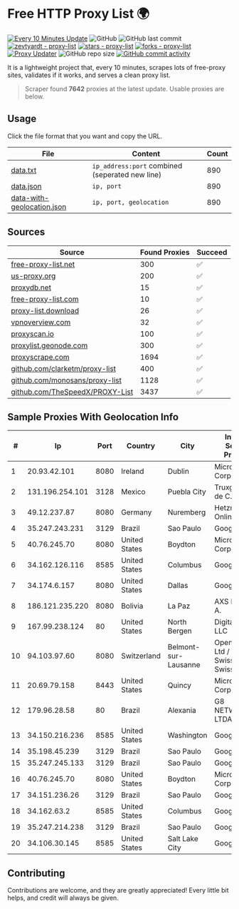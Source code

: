 
# Free HTTP Proxy List 🌍

[![Every 10 Minutes Update](https://github.com/mertguvencli/http-proxy-list/actions/workflows/main.yml/badge.svg?branch=main)](https://github.com/mertguvencli/http-proxy-list/actions/workflows/main.yml)
![GitHub](https://img.shields.io/github/license/mertguvencli/http-proxy-list)
![GitHub last commit](https://img.shields.io/github/last-commit/mertguvencli/http-proxy-list)
[![zevtyardt - proxy-list](https://img.shields.io/static/v1?label=zevtyardt&message=proxy-list&color=blue&logo=github)](https://github.com/zevtyardt/proxy-list "Go to GitHub repo")
[![stars - proxy-list](https://img.shields.io/github/stars/zevtyardt/proxy-list?style=social)](https://github.com/zevtyardt/proxy-list)
[![forks - proxy-list](https://img.shields.io/github/forks/zevtyardt/proxy-list?style=social)](https://github.com/zevtyardt/proxy-list)
[![Proxy Updater](https://github.com/zevtyardt/proxy-list/workflows/Proxy%20Updater/badge.svg)](https://github.com/zevtyardt/proxy-list/actions?query=workflow:"Proxy+Updater")
![GitHub repo size](https://img.shields.io/github/repo-size/zevtyardt/proxy-list)
[![GitHub commit activity](https://img.shields.io/github/commit-activity/m/zevtyardt/proxy-list?logo=commits)](https://github.com/zevtyardt/proxy-list/commits/main)

It is a lightweight project that, every 10 minutes, scrapes lots of free-proxy sites, validates if it works, and serves a clean proxy list.

> Scraper found **7642** proxies at the latest update. Usable proxies are below.

## Usage

Click the file format that you want and copy the URL.

|File|Content|Count|
|----|-------|-----|
|[data.txt](https://raw.githubusercontent.com/mertguvencli/http-proxy-list/main/proxy-list/data.txt)|`ip_address:port` combined (seperated new line)|890|
|[data.json](https://raw.githubusercontent.com/mertguvencli/http-proxy-list/main/proxy-list/data.json)|`ip, port`|890|
|[data-with-geolocation.json](https://raw.githubusercontent.com/mertguvencli/http-proxy-list/main/proxy-list/data-with-geolocation.json)|`ip, port, geolocation`|890|

## Sources

|Source|Found Proxies|Succeed|
|------|-------------|-------|
|[free-proxy-list.net](https://free-proxy-list.net)|300|✅|
|[us-proxy.org](https://www.us-proxy.org)|200|✅|
|[proxydb.net](http://proxydb.net)|15|✅|
|[free-proxy-list.com](https://free-proxy-list.com/?page=&port=&type%5B%5D=http&type%5B%5D=https&up_time=0&search=Search)|10|✅|
|[proxy-list.download](https://www.proxy-list.download/HTTP)|26|✅|
|[vpnoverview.com](https://vpnoverview.com/privacy/anonymous-browsing/free-proxy-servers)|32|✅|
|[proxyscan.io](https://www.proxyscan.io)|100|✅|
|[proxylist.geonode.com](https://proxylist.geonode.com/api/proxy-list?limit=300&page=1&sort_by=lastChecked&sort_type=desc&protocols=http,https)|300|✅|
|[proxyscrape.com](https://api.proxyscrape.com/v2/?request=displayproxies&protocol=http&timeout=10000&country=all&ssl=all&anonymity=all)|1694|✅|
|[github.com/clarketm/proxy-list](https://raw.githubusercontent.com/clarketm/proxy-list/master/proxy-list-raw.txt)|400|✅|
|[github.com/monosans/proxy-list](https://raw.githubusercontent.com/monosans/proxy-list/main/proxies/http.txt)|1128|✅|
|[github.com/TheSpeedX/PROXY-List](https://raw.githubusercontent.com/TheSpeedX/PROXY-List/master/http.txt)|3437|✅|


## Sample Proxies With Geolocation Info

|#|Ip|Port|Country|City|Internet Service Provider|
|-|--|----|-------|----|-------------------------|
|1|20.93.42.101|8080|Ireland|Dublin|Microsoft Corporation|
|2|131.196.254.101|3128|Mexico|Puebla City|Truxgo S. R.L. de C.V.|
|3|49.12.237.87|8080|Germany|Nuremberg|Hetzner Online GmbH|
|4|35.247.243.231|3129|Brazil|Sao Paulo|Google LLC|
|5|40.76.245.70|8080|United States|Boydton|Microsoft Corporation|
|6|34.162.126.116|8585|United States|Columbus|Google LLC|
|7|34.174.6.157|8080|United States|Dallas|Google LLC|
|8|186.121.235.220|8080|Bolivia|La Paz|AXS Bolivia S. A.|
|9|167.99.238.124|80|United States|North Bergen|DigitalOcean, LLC|
|10|94.103.97.60|8080|Switzerland|Belmont-sur-Lausanne|OpenBusiness Ltd / SwissCenter / SwissLink|
|11|20.69.79.158|8443|United States|Quincy|Microsoft Corporation|
|12|179.96.28.58|80|Brazil|Alexania|G8 NETWORKS LTDA|
|13|34.150.216.236|8585|United States|Washington|Google LLC|
|14|35.198.45.239|3129|Brazil|Sao Paulo|Google LLC|
|15|35.247.245.133|3129|Brazil|Sao Paulo|Google LLC|
|16|40.76.245.70|8080|United States|Boydton|Microsoft Corporation|
|17|34.151.236.26|3129|Brazil|Sao Paulo|Google LLC|
|18|34.162.63.2|8585|United States|Columbus|Google LLC|
|19|35.247.214.238|3129|Brazil|Sao Paulo|Google LLC|
|20|34.106.30.145|8585|United States|Salt Lake City|Google LLC|



## Contributing

Contributions are welcome, and they are greatly appreciated! Every
little bit helps, and credit will always be given.

